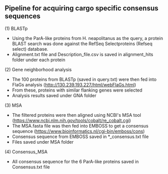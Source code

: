 ## Pipeline for acquiring cargo specific consensus sequences

(1) BLASTp
- Using the ParA-like proteins from H. neapolitanus as the query, a protein BLAST search was done against the RefSeq Selectproteins (Refseq select) database.
- Alignment.txt file and Description_file.csv is saved in alignment_hits folder under each protein

(2) Gene neighborhood analysis
- The 100 proteins from BLASTp (saved in query.txt) were then fed into FlaGs analysis (http://130.239.193.227/html/webFlaGs.html)
- From these, proteins with similar flanking genes were selected
- Analysis results saved under GNA folder

(3) MSA
- The filtered proteins were then aligned using NCBI's MSA tool (https://www.ncbi.nlm.nih.gov/tools/cobalt/re_cobalt.cgi)
- The MSA.fasta file was then fed into EMBOSS to get a consensus sequence (https://www.bioinformatics.nl/cgi-bin/emboss/cons)
- Consensus sequence from EMBOSS saved in *_consensus.txt file
- Files saved under MSA folder

(4) Consensus_MSA
- All consensus sequence for the 6 ParA-like proteins saved in Consensus.txt file 
